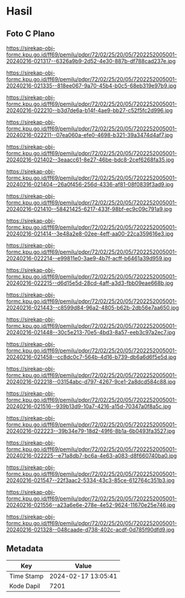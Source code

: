 # Hasil

## Foto C Plano

https://sirekap-obj-formc.kpu.go.id/ff69/pemilu/pdpr/72/02/25/20/05/7202252005001-20240216-021317--6326a9b9-2d52-4e30-887b-df788cad237e.jpg

https://sirekap-obj-formc.kpu.go.id/ff69/pemilu/pdpr/72/02/25/20/05/7202252005001-20240216-021335--818ee067-9a70-45b4-b0c5-68eb319e97b9.jpg

https://sirekap-obj-formc.kpu.go.id/ff69/pemilu/pdpr/72/02/25/20/05/7202252005001-20240216-022210--b3d7de6a-b14f-4ae9-bb27-c52f5fc2d996.jpg

https://sirekap-obj-formc.kpu.go.id/ff69/pemilu/pdpr/72/02/25/20/05/7202252005001-20240216-022211--07ea060a-efe0-4698-b321-39a3474d4af7.jpg

https://sirekap-obj-formc.kpu.go.id/ff69/pemilu/pdpr/72/02/25/20/05/7202252005001-20240216-021402--3eaacc61-8e27-46be-bdc8-2cef6268fa35.jpg

https://sirekap-obj-formc.kpu.go.id/ff69/pemilu/pdpr/72/02/25/20/05/7202252005001-20240216-021404--26a0f456-256d-4336-af81-08f0839f3ad9.jpg

https://sirekap-obj-formc.kpu.go.id/ff69/pemilu/pdpr/72/02/25/20/05/7202252005001-20240216-021410--58421425-6217-433f-98bf-ec9c09c791a9.jpg

https://sirekap-obj-formc.kpu.go.id/ff69/pemilu/pdpr/72/02/25/20/05/7202252005001-20240216-021414--3e48a2e8-02ee-4eff-aa00-22ca359616e3.jpg

https://sirekap-obj-formc.kpu.go.id/ff69/pemilu/pdpr/72/02/25/20/05/7202252005001-20240216-022214--e99811e0-3ae9-4b7f-acff-b6461a39d959.jpg

https://sirekap-obj-formc.kpu.go.id/ff69/pemilu/pdpr/72/02/25/20/05/7202252005001-20240216-022215--d6d15e5d-28cd-4aff-a3d3-fbb09eae668b.jpg

https://sirekap-obj-formc.kpu.go.id/ff69/pemilu/pdpr/72/02/25/20/05/7202252005001-20240216-021443--c8599d84-96a2-4805-b62b-2db56e7aa650.jpg

https://sirekap-obj-formc.kpu.go.id/ff69/pemilu/pdpr/72/02/25/20/05/7202252005001-20240216-021448--30c5e213-70e5-4bd3-8a57-eeb3c97a2ec7.jpg

https://sirekap-obj-formc.kpu.go.id/ff69/pemilu/pdpr/72/02/25/20/05/7202252005001-20240216-021458--cc8dc0c7-564b-4d16-b739-db6a6d6f5e5d.jpg

https://sirekap-obj-formc.kpu.go.id/ff69/pemilu/pdpr/72/02/25/20/05/7202252005001-20240216-022218--03154abc-d797-4267-9ce1-2a8dcd584c88.jpg

https://sirekap-obj-formc.kpu.go.id/ff69/pemilu/pdpr/72/02/25/20/05/7202252005001-20240216-021516--939b13d9-10a7-4216-a15d-70347a0f8a5c.jpg

https://sirekap-obj-formc.kpu.go.id/ff69/pemilu/pdpr/72/02/25/20/05/7202252005001-20240216-022223--39b34e79-18d2-49f6-8b1a-6b0493fa3527.jpg

https://sirekap-obj-formc.kpu.go.id/ff69/pemilu/pdpr/72/02/25/20/05/7202252005001-20240216-022225--e71a8db7-bc6a-4e63-a083-d8f660740ba0.jpg

https://sirekap-obj-formc.kpu.go.id/ff69/pemilu/pdpr/72/02/25/20/05/7202252005001-20240216-021547--22f3aac2-5334-43c3-85ce-612764c351b3.jpg

https://sirekap-obj-formc.kpu.go.id/ff69/pemilu/pdpr/72/02/25/20/05/7202252005001-20240216-021556--a23a6e6e-278e-4e52-9624-11670e25e746.jpg

https://sirekap-obj-formc.kpu.go.id/ff69/pemilu/pdpr/72/02/25/20/05/7202252005001-20240216-021328--048caade-d738-402c-acdf-0d785f90dfd9.jpg


## Metadata

| Key        | Value               |
| ---------- | ------------------- |
| Time Stamp | 2024-02-17 13:05:41 |
| Kode Dapil | 7201                |



